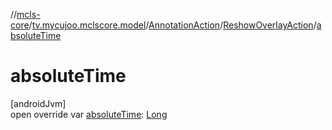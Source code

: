 //[mcls-core](../../../../index.md)/[tv.mycujoo.mclscore.model](../../index.md)/[AnnotationAction](../index.md)/[ReshowOverlayAction](index.md)/[absoluteTime](absolute-time.md)

# absoluteTime

[androidJvm]\
open override var [absoluteTime](absolute-time.md): [Long](https://kotlinlang.org/api/latest/jvm/stdlib/kotlin/-long/index.html)

